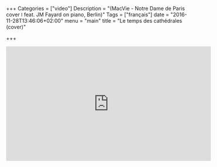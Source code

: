 +++
Categories = ["video"]
Description = "(MacVie - Notre Dame de Paris cover ǀ feat. JM Fayard on piano, Berlin)"
Tags = ["français"]
date = "2016-11-28T13:46:06+02:00"
menu = "main"
title = "Le temps des cathédrales (cover)"

+++


<iframe width="560" height="315" src="https://www.youtube.com/embed/0yuCh1XIvFQ?ecver=1" frameborder="0" allowfullscreen></iframe>
